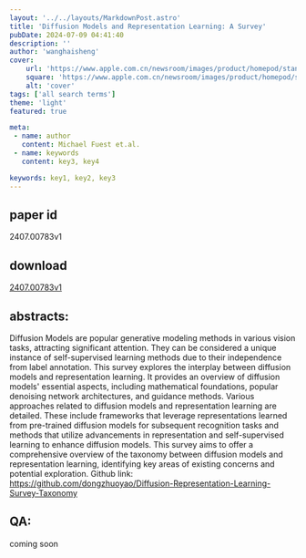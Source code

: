 ```yaml
---
layout: '../../layouts/MarkdownPost.astro'
title: 'Diffusion Models and Representation Learning: A Survey'
pubDate: 2024-07-09 04:41:40
description: ''
author: 'wanghaisheng'
cover:
    url: 'https://www.apple.com.cn/newsroom/images/product/homepod/standard/Apple-HomePod-hero-230118_big.jpg.large_2x.jpg'
    square: 'https://www.apple.com.cn/newsroom/images/product/homepod/standard/Apple-HomePod-hero-230118_big.jpg.large_2x.jpg'
    alt: 'cover'
tags: ['all search terms'] 
theme: 'light'
featured: true

meta:
 - name: author
   content: Michael Fuest et.al.
 - name: keywords
   content: key3, key4

keywords: key1, key2, key3
---
```


## paper id
2407.00783v1
## download
[2407.00783v1](http://arxiv.org/abs/2407.00783v1)
## abstracts:
Diffusion Models are popular generative modeling methods in various vision tasks, attracting significant attention. They can be considered a unique instance of self-supervised learning methods due to their independence from label annotation. This survey explores the interplay between diffusion models and representation learning. It provides an overview of diffusion models' essential aspects, including mathematical foundations, popular denoising network architectures, and guidance methods. Various approaches related to diffusion models and representation learning are detailed. These include frameworks that leverage representations learned from pre-trained diffusion models for subsequent recognition tasks and methods that utilize advancements in representation and self-supervised learning to enhance diffusion models. This survey aims to offer a comprehensive overview of the taxonomy between diffusion models and representation learning, identifying key areas of existing concerns and potential exploration. Github link: https://github.com/dongzhuoyao/Diffusion-Representation-Learning-Survey-Taxonomy
## QA:
coming soon
